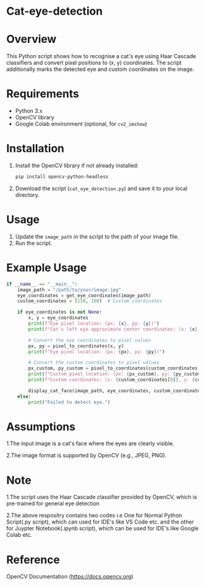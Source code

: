 # Cat-eye-detection

# Overview
This Python script shows how to recognise a cat's eye using Haar Cascade classifiers and convert pixel positions to (x, y) coordinates. The script additionally marks the detected eye and custom coordinates on the image.

# Requirements
- Python 3.x
- OpenCV library
- Google Colab environment (optional, for `cv2_imshow`)

# Installation
1. Install the OpenCV library if not already installed:
    ```bash
    pip install opencv-python-headless
    ```
2. Download the script (`cat_eye_detection.py`) and save it to your local directory.

# Usage
1. Update the `image_path` in the script to the path of your image file.
2. Run the script.

# Example Usage
```python
if __name__ == "__main__":
    image_path = "/path/to/your/image.jpg"
    eye_coordinates = get_eye_coordinates(image_path)
    custom_coordinates = (150, 160)  # Custom coordinates

    if eye_coordinates is not None:
        x, y = eye_coordinates
        print(f"Eye pixel location: (px: {x}, py: {y})")
        print(f"Cat's left eye approximate center coordinates: (x: {x}, y: {y})")

        # Convert the eye coordinates to pixel values
        px, py = pixel_to_coordinates(x, y)
        print(f"Eye pixel location: (px: {px}, py: {py})")

        # Convert the custom coordinates to pixel values
        px_custom, py_custom = pixel_to_coordinates(custom_coordinates[0], custom_coordinates[1])
        print(f"Custom pixel location: (px: {px_custom}, py: {py_custom})")
        print(f"Custom coordinates: (x: {custom_coordinates[0]}, y: {custom_coordinates[1]})")

        display_cat_face(image_path, eye_coordinates, custom_coordinates)
    else:
        print("Failed to detect eye.")
```

# Assumptions
1.The input image is a cat's face where the eyes are clearly visible.

2.The image format is supported by OpenCV (e.g., JPEG, PNG).

# Note
1.The script uses the Haar Cascade classifier provided by OpenCV, which is pre-trained for general eye detection

2.The above respositry contains two codes i.e One for Normal Python Script(.py script), which can used for IDE's like VS Code etc. and the other for Juypter Notebook(.ipynb script), which can be used for IDE's like Google Colab etc. 

# Reference
OpenCV Documentation (https://docs.opencv.org)

